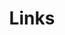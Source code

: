 ---
title: Links
links:
  - title: My-GitHub
    description: 跳转至我的Github仓库
    website: https://github.com/blessli?tab=repositories
    image: https://github.githubassets.com/images/modules/logos_page/GitHub-Mark.png
  - title: 免费正版高清图片素材库
    description: Pixabay拥有超过2.6百万张优质图片和视频素材，让你轻松应对各种设计场景
    website: https://pixabay.com/zh/
menu:
    main: 
        weight: -50
        params:
            icon: link

comments: true
---